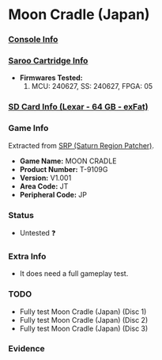 # Moon Cradle (Japan)

### [Console Info](../../../../Info/Consoles/VA13/README.md)

### [Saroo Cartridge Info](../../../../Info/Cartridges/RetroGameParadiseStore/1.32F/README.md)

- <b>Firmwares Tested:</b>
  1. MCU: 240627, SS: 240627, FPGA: 05

### [SD Card Info (Lexar - 64 GB - exFat)](../../../../Info/SdCards/Lexar/64GB/exfat/README.md)

### Game Info

Extracted from [SRP (Saturn Region Patcher)](https://segaxtreme.net/resources/saturn-region-patcher.81/download).

- <b>Game Name:</b> MOON CRADLE
- <b>Product Number:</b> T-9109G
- <b>Version:</b> V1.001
- <b>Area Code:</b> JT
- <b>Peripheral Code:</b> JP

### Status

- Untested :question:

### Extra Info

- It does need a full gameplay test.

### TODO

- Fully test Moon Cradle (Japan) (Disc 1)
- Fully test Moon Cradle (Japan) (Disc 2)
- Fully test Moon Cradle (Japan) (Disc 3)

### Evidence

<!-- [![](https://img.youtube.com/vi/aRB4hv8FcpM/0.jpg)](https://www.youtube.com/watch?v=aRB4hv8FcpM) -->
